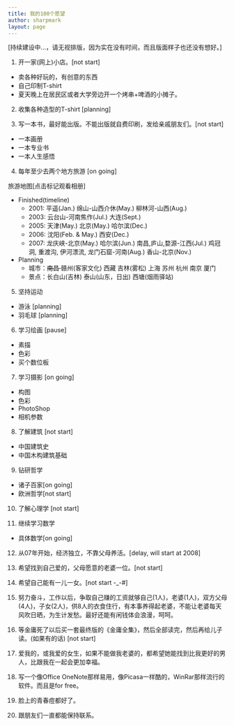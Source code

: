 ```yaml
---
title: 我的100个愿望
author: sharpmark
layout: page
---
```

[持续建设中...，请无视排版，因为实在没有时间，而且版面样子也还没有想好。]

01. 开一家(网上)小店。[not start]

*   卖各种好玩的，有创意的东西
*   自己印制T-shirt
*   夏天晚上在居民区或者大学旁边开一个烤串+啤酒的小摊子。

02. 收集各种造型的T-shirt [planning]

03. 写一本书，最好能出版。不能出版就自费印刷，发给亲戚朋友们。[not start]

*   一本画册
*   一本专业书
*   一本人生感悟

04. 每年至少去两个地方旅游 [on going]

旅游地图[点击标记观看相册]

*   Finished(timeline) 
    *   2001: 平遥(Jan.) 绵山-山西介休(May.) 柳林河-山西(Aug.)
    *   2003: 云台山-河南焦作(Jul.) 大连(Sept.)
    *   2005: 天津(May.) 北京(May.) 哈尔滨(Dec.)
    *   2006: 沈阳(Feb. & May.) 西安(Dec.)
    *   2007: 龙庆峡-北京(May.) 哈尔滨(Jun.) 南昌,庐山,婺源-江西(Jul.) 鸡冠洞, 重渡沟, 伊河漂流, 龙门石窟-河南(Aug.) 香山-北京(Nov.)
*   Planning 
    *   城市：<span style="text-decoration: line-through;">南昌 </span>赣州(客家文化) 西藏 吉林(雾松) 上海 苏州 杭州 南京 厦门
    *   景点：长白山(吉林) 泰山(山东，日出) 西塘(烟雨驿站)

05. 坚持运动

*   游泳 [planning]
*   羽毛球 [planning]

06. 学习绘画 [pause]

*   素描
*   色彩
*   买个数位板

07. 学习摄影 [on going]

*   构图
*   色彩
*   PhotoShop
*   相机参数

08. 了解建筑 [not start]

*   中国建筑史
*   中国木构建筑基础

09. 钻研哲学

*   诸子百家[on going]
*   欧洲哲学[not start]

10. 了解心理学 [not start]

11. 继续学习数学

*   具体数学[on going]

12. 从07年开始，经济独立，不靠父母养活。[delay, will start at 2008]

13. 希望找到自己爱的，父母愿意的老婆一位。[not start]

14. 希望自己能有一儿一女。[not start -_-#]

15. 努力奋斗，工作以后，争取自己赚的工资就够自己(1人)，老婆(1人)，双方父母(4人)，子女(2人)，供8人的衣食住行，有本事养得起老婆，不能让老婆每天风吹日晒，为生计发愁。最好还能有闲钱体会浪漫，呵呵。

16. 等金庸死了以后买一套最终版的《金庸全集》，然后全部读完，然后再给儿子读。(如果有的话) [not start]

17. 爱我的，或我爱的女生，如果不能做我老婆的，都希望她能找到比我更好的男人，比跟我在一起会更加幸福。

18. 写一个像Office OneNote那样易用，像Picasa一样酷的，WinRar那样流行的软件。而且是for free。

19. 脸上的青春痘都好了。

20. 跟朋友们一直都能保持联系。